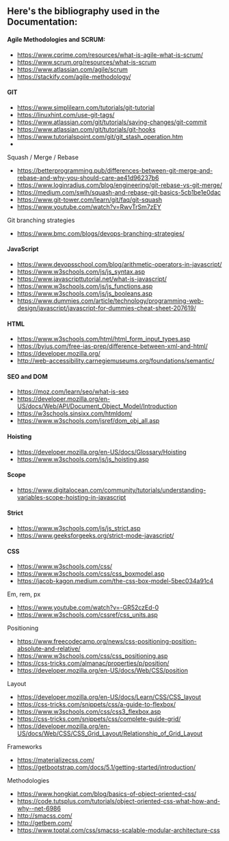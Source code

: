 Here's the bibliography used in the Documentation:
--

#### Agile Methodologies and SCRUM:
- https://www.cprime.com/resources/what-is-agile-what-is-scrum/
- https://www.scrum.org/resources/what-is-scrum
- https://www.atlassian.com/agile/scrum
- https://stackify.com/agile-methodology/

#### GIT
- https://www.simplilearn.com/tutorials/git-tutorial
- https://linuxhint.com/use-git-tags/
- https://www.atlassian.com/git/tutorials/saving-changes/git-commit
- https://www.atlassian.com/git/tutorials/git-hooks
- https://www.tutorialspoint.com/git/git_stash_operation.htm
- 
Squash / Merge / Rebase
- https://betterprogramming.pub/differences-between-git-merge-and-rebase-and-why-you-should-care-ae41d96237b6
- https://www.loginradius.com/blog/engineering/git-rebase-vs-git-merge/
- https://medium.com/swlh/squash-and-rebase-git-basics-5cb1be1e0dac
- https://www.git-tower.com/learn/git/faq/git-squash
- https://www.youtube.com/watch?v=RwvTrSm7zEY

Git branching strategies
- https://www.bmc.com/blogs/devops-branching-strategies/

#### JavaScript
- https://www.devopsschool.com/blog/arithmetic-operators-in-javascript/
- https://www.w3schools.com/js/js_syntax.asp
- https://www.javascripttutorial.net/what-is-javascript/
- https://www.w3schools.com/js/js_functions.asp
- https://www.w3schools.com/js/js_booleans.asp
- https://www.dummies.com/article/technology/programming-web-design/javascript/javascript-for-dummies-cheat-sheet-207619/

#### HTML
- https://www.w3schools.com/html/html_form_input_types.asp
- https://byjus.com/free-ias-prep/difference-between-xml-and-html/
- https://developer.mozilla.org/
- http://web-accessibility.carnegiemuseums.org/foundations/semantic/

#### SEO and DOM
- https://moz.com/learn/seo/what-is-seo
- https://developer.mozilla.org/en-US/docs/Web/API/Document_Object_Model/Introduction
- https://w3schools.sinsixx.com/htmldom/
- https://www.w3schools.com/jsref/dom_obj_all.asp

#### Hoisting
- https://developer.mozilla.org/en-US/docs/Glossary/Hoisting
- https://www.w3schools.com/js/js_hoisting.asp
#### Scope
- https://www.digitalocean.com/community/tutorials/understanding-variables-scope-hoisting-in-javascript
#### Strict
- https://www.w3schools.com/js/js_strict.asp
- https://www.geeksforgeeks.org/strict-mode-javascript/

#### CSS
- https://www.w3schools.com/css/
- https://www.w3schools.com/css/css_boxmodel.asp
- https://jacob-kagon.medium.com/the-css-box-model-5bec034a91c4

Em, rem, px
- https://www.youtube.com/watch?v=-GR52czEd-0
- https://www.w3schools.com/cssref/css_units.asp

Positioning
- https://www.freecodecamp.org/news/css-positioning-position-absolute-and-relative/
- https://www.w3schools.com/css/css_positioning.asp
- https://css-tricks.com/almanac/properties/p/position/
- https://developer.mozilla.org/en-US/docs/Web/CSS/position

Layout
- https://developer.mozilla.org/en-US/docs/Learn/CSS/CSS_layout
- https://css-tricks.com/snippets/css/a-guide-to-flexbox/
- https://www.w3schools.com/css/css3_flexbox.asp
- https://css-tricks.com/snippets/css/complete-guide-grid/
- https://developer.mozilla.org/en-US/docs/Web/CSS/CSS_Grid_Layout/Relationship_of_Grid_Layout

Frameworks
- https://materializecss.com/
- https://getbootstrap.com/docs/5.1/getting-started/introduction/

Methodologies
- https://www.hongkiat.com/blog/basics-of-object-oriented-css/
- https://code.tutsplus.com/tutorials/object-oriented-css-what-how-and-why--net-6986
- http://smacss.com/
- http://getbem.com/
- https://www.toptal.com/css/smacss-scalable-modular-architecture-css
